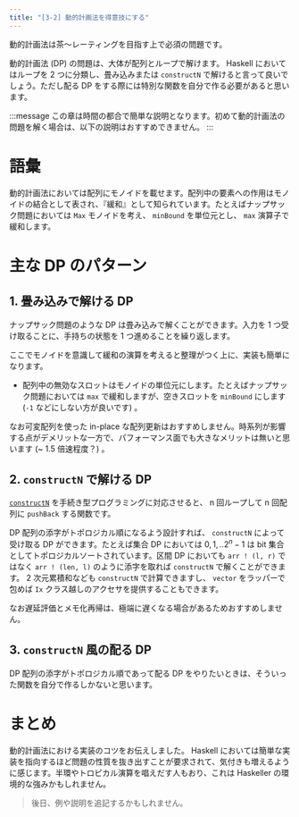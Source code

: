```yaml
---
title: "[3-2] 動的計画法を得意技にする"
---
```


動的計画法は茶〜レーティングを目指す上で必須の問題です。

動的計画法 (DP) の問題は、大体が配列とループで解けます。 Haskell においてはループを 2 つに分類し、畳み込みまたは `constructN` で解けると言って良いでしょう。ただし配る DP をする際には特別な関数を自分で作る必要があると思います。

:::message
この章は時間の都合で簡単な説明となります。初めて動的計画法の問題を解く場合は、以下の説明はおすすめできません。
:::

# 語彙

動的計画法においては配列にモノイドを載せます。配列中の要素への作用はモノイドの結合として表され、『緩和』として知られています。たとえばナップサック問題においては `Max` モノイドを考え、 `minBound` を単位元とし、 `max` 演算子で緩和します。

# 主な DP のパターン

## 1. 畳み込みで解ける DP

ナップサック問題のような DP は畳み込みで解くことができます。入力を 1 つ受け取ることに、手持ちの状態を 1 つ進めることを繰り返します。

ここでモノイドを意識して緩和の演算を考えると整理がつく上に、実装も簡単になります。

- 配列中の無効なスロットはモノイドの単位元にします。たとえばナップサック問題においては `max` で緩和しますが、空きスロットを `minBound` にします (`-1` などにしない方が良いです) 。

なお可変配列を使った in-place な配列更新はおすすめしません。時系列が影響する点がデメリットな一方で、パフォーマンス面でも大きなメリットは無いと思います (~ 1.5 倍速程度？) 。

## 2. `constructN` で解ける DP

[`constructN`] を手続き型プログラミングに対応させると、 n 回ループして n 回配列に `pushBack` する関数です。

DP 配列の添字がトポロジカル順になるよう設計すれば、 `constructN` によって受け取る DP ができます。たとえば集合 DP においては $0, 1, .. 2^n - 1$ は bit 集合としてトポロジカルソートされています。区間 DP においても `arr ! (l, r)` ではなく `arr ! (len, l)` のように添字を取れば `constructN` で解くことができます。 2 次元累積和なども `constructN` で計算できますし、 `vector` をラッパーで包めば `Ix` クラス越しのアクセサを提供することもできます。

なお遅延評価とメモ化再帰は、極端に遅くなる場合があるためおすすめしません。

## 3. `constructN` 風の配る DP

DP 配列の添字がトポロジカル順であって配る DP をやりたいときは、そういった関数を自分で作るしかないと思います。

[`constructN`]: https://www.stackage.org/haddock/lts-21.7/vector-0.13.0.0/Data-Vector-Unboxed.html#v:constructN

# まとめ

動的計画法における実装のコツをお伝えしました。 Haskell においては簡単な実装を指向するほど問題の性質を抜き出すことが要求されて、気付きも増えるように感じます。半環やトロピカル演算を唱えだす人もおり、これは Haskeller の環境的な強みかもしれません。

> 後日、例や説明を追記するかもしれません。

